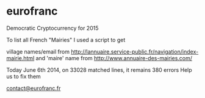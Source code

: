 eurofranc
=========

Democratic Cryptocurrency for 2015


To list all French "Mairies" I used a script to get 

village names/email from
http://lannuaire.service-public.fr/navigation/index-mairie.html
and 'maire' name from
http://www.annuaire-des-mairies.com/

Today June 6th 2014, on 33028 matched lines, it remains 380 errors
Help us to fix them

contact@eurofranc.fr